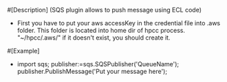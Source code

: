 #[Description] (SQS plugin allows to push message using ECL code)
   * First you have to put your aws accessKey in the credential file into .aws folder. This folder is located into home dir of hpcc process. "~/hpcc/.aws/" if it doesn't exist, you should create it.

#[Example]
 * import sqs;
	publisher:=sqs.SQSPublisher('QueueName');
	publisher.PublishMessage('Put your message here');







